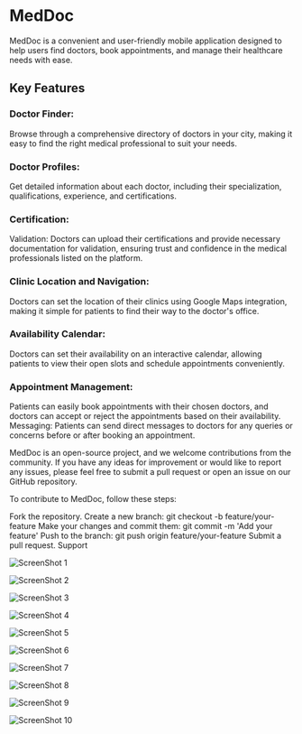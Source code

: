 # MedDoc

MedDoc is a convenient and user-friendly mobile application designed to help users find doctors, book appointments, and manage their healthcare needs with ease. 

## Key Features

### Doctor Finder:

Browse through a comprehensive directory of doctors in your city, making it easy to find the right medical professional to suit your needs.

### Doctor Profiles: 
Get detailed information about each doctor, including their specialization, qualifications, experience, and certifications.

### Certification:
Validation: Doctors can upload their certifications and provide necessary documentation for validation, ensuring trust and confidence in the medical professionals listed on the platform.

### Clinic Location and Navigation: 
Doctors can set the location of their clinics using Google Maps integration, making it simple for patients to find their way to the doctor's office.

### Availability Calendar:
Doctors can set their availability on an interactive calendar, allowing patients to view their open slots and schedule appointments conveniently.

### Appointment Management: 
Patients can easily book appointments with their chosen doctors, and doctors can accept or reject the appointments based on their availability.
Messaging: Patients can send direct messages to doctors for any queries or concerns before or after booking an appointment.

MedDoc is an open-source project, and we welcome contributions from the community. If you have any ideas for improvement or would like to report any issues, please feel free to submit a pull request or open an issue on our GitHub repository.

To contribute to MedDoc, follow these steps:

Fork the repository.
Create a new branch: git checkout -b feature/your-feature
Make your changes and commit them: git commit -m 'Add your feature'
Push to the branch: git push origin feature/your-feature
Submit a pull request.
Support

![ScreenShot 1](https://firebasestorage.googleapis.com/v0/b/child-c2371.appspot.com/o/MedDoc%2FGoogle%20Pixel%203%20Screenshot%201.png?alt=media&token=c27c7a39-d237-4af8-9b8b-5f876f83d0a4)

![ScreenShot 2](https://firebasestorage.googleapis.com/v0/b/child-c2371.appspot.com/o/MedDoc%2FGoogle%20Pixel%203%20Screenshot%202.png?alt=media&token=459778cc-ec58-4179-a709-3f16d0e41468)

![ScreenShot 3](https://firebasestorage.googleapis.com/v0/b/child-c2371.appspot.com/o/MedDoc%2FGoogle%20Pixel%203%20Screenshot%203.png?alt=media&token=6f71a660-76c9-49fb-a78d-2405443add60)

![ScreenShot 4](https://firebasestorage.googleapis.com/v0/b/child-c2371.appspot.com/o/MedDoc%2FGoogle%20Pixel%203%20Screenshot%204.png?alt=media&token=b7e5707e-b28c-499a-821c-5c917de80e8d)

![ScreenShot 5](https://firebasestorage.googleapis.com/v0/b/child-c2371.appspot.com/o/MedDoc%2FGoogle%20Pixel%203%20Screenshot%205.png?alt=media&token=01889545-9314-48af-8762-7779f1c026ae)

![ScreenShot 6](https://firebasestorage.googleapis.com/v0/b/child-c2371.appspot.com/o/MedDoc%2FGoogle%20Pixel%203%20Screenshot%206.png?alt=media&token=a235f594-de7d-4c4a-ae04-74ba3a6198b9)

![ScreenShot 7](https://firebasestorage.googleapis.com/v0/b/child-c2371.appspot.com/o/MedDoc%2FGoogle%20Pixel%203%20Screenshot%207.png?alt=media&token=d8408885-d442-48d9-92a8-340f8f47afe1)

![ScreenShot 8](https://firebasestorage.googleapis.com/v0/b/child-c2371.appspot.com/o/MedDoc%2FGoogle%20Pixel%203%20Screenshot%208.png?alt=media&token=328b83ae-e0dd-44d7-a833-1f384447ca22)

![ScreenShot 9](https://firebasestorage.googleapis.com/v0/b/child-c2371.appspot.com/o/MedDoc%2FGoogle%20Pixel%203%20Screenshot%209.png?alt=media&token=e89af604-2e88-4874-9633-b50b5206f102)

![ScreenShot 10](https://firebasestorage.googleapis.com/v0/b/child-c2371.appspot.com/o/MedDoc%2FGoogle%20Pixel%203%20Screenshot%2010.png?alt=media&token=eeebfaf1-e2f7-459f-ab87-ac8fc942c033)
